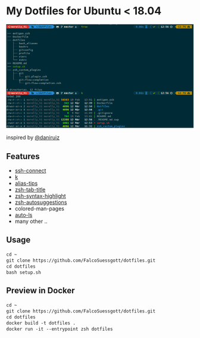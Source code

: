 # My Dotfiles for Ubuntu < 18.04
![alt text](img/preview.png "Preview")

inspired by [@daniruiz](https://github.com/daniruiz/dotfiles)
## Features
* [ssh-connect](https://github.com/gko/ssh-connect)
* [k](https://github.com/supercrabtree/k) 
* [alias-tips](https://github.com/djui/alias-tips) 
* [zsh-tab-title](https://github.com/trystan2k/zsh-tab-title) 
* [zsh-syntax-highlight](https://github.com/zsh-users/zsh-syntax-highlighting) 
* [zsh-autosuggestions](https://github.com/zsh-users/zsh-autosuggestions) 
* colored-man-pages
* [auto-ls](https://github.com/desyncr/auto-ls) 
*  many other ..

## Usage
```
cd ~
git clone https://github.com/FalcoSuessgott/dotfiles.git
cd dotfiles
bash setup.sh
```
## Preview in Docker
```
cd ~
git clone https://github.com/FalcoSuessgott/dotfiles.git
cd dotfiles
docker build -t dotfiles .
docker run -it --entrypoint zsh dotfiles
```
